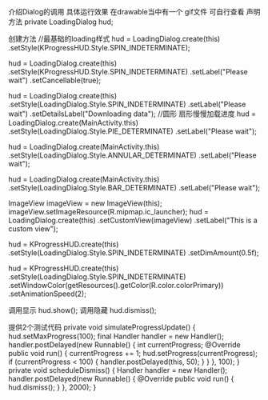 介绍Dialog的调用
具体运行效果 在drawable当中有一个 gif文件 可自行查看
声明方法
  private LoadingDialog hud;

创建方法
//最基础的loading样式
hud = LoadingDialog.create(this)
      .setStyle(KProgressHUD.Style.SPIN_INDETERMINATE);

hud = LoadingDialog.create(this)
      .setStyle(KProgressHUD.Style.SPIN_INDETERMINATE)
      .setLabel("Please wait")
      .setCancellable(true);

hud = LoadingDialog.create(this)
      .setStyle(LoadingDialog.Style.SPIN_INDETERMINATE)
      .setLabel("Please wait")
      .setDetailsLabel("Downloading data");
//圆形 扇形慢慢加载进度
hud = LoadingDialog.create(MainActivity.this)
      .setStyle(LoadingDialog.Style.PIE_DETERMINATE)
      .setLabel("Please wait");

hud = LoadingDialog.create(MainActivity.this)
      .setStyle(LoadingDialog.Style.ANNULAR_DETERMINATE)
      .setLabel("Please wait");

hud = LoadingDialog.create(MainActivity.this)
      .setStyle(LoadingDialog.Style.BAR_DETERMINATE)
      .setLabel("Please wait");

ImageView imageView = new ImageView(this);
       imageView.setImageResource(R.mipmap.ic_launcher);
       hud = LoadingDialog.create(this)
       .setCustomView(imageView)
       .setLabel("This is a custom view");

hud = KProgressHUD.create(this)
       .setStyle(LoadingDialog.Style.SPIN_INDETERMINATE)
       .setDimAmount(0.5f);

hud = KProgressHUD.create(this)
       .setStyle(LoadingDialog.Style.SPIN_INDETERMINATE)
       .setWindowColor(getResources().getColor(R.color.colorPrimary))
       .setAnimationSpeed(2);

调用显示         hud.show();
调用隐藏         hud.dismiss();

提供2个测试代码
   private void simulateProgressUpdate() {
        hud.setMaxProgress(100);
        final Handler handler = new Handler();
        handler.postDelayed(new Runnable() {
            int currentProgress;
            @Override
            public void run() {
                currentProgress += 1;
                hud.setProgress(currentProgress);
                if (currentProgress < 100) {
                    handler.postDelayed(this, 50);
                }
            }
        }, 100);
    }
    private void scheduleDismiss() {
        Handler handler = new Handler();
        handler.postDelayed(new Runnable() {
            @Override
            public void run() {
                hud.dismiss();
            }
        }, 2000);
    }